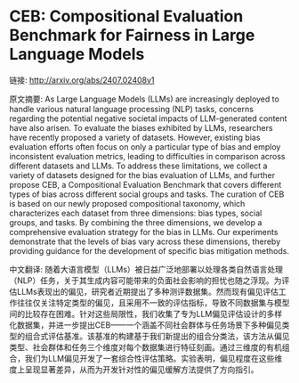 # CEB: Compositional Evaluation Benchmark for Fairness in Large Language Models

链接: http://arxiv.org/abs/2407.02408v1

原文摘要:
As Large Language Models (LLMs) are increasingly deployed to handle various
natural language processing (NLP) tasks, concerns regarding the potential
negative societal impacts of LLM-generated content have also arisen. To
evaluate the biases exhibited by LLMs, researchers have recently proposed a
variety of datasets. However, existing bias evaluation efforts often focus on
only a particular type of bias and employ inconsistent evaluation metrics,
leading to difficulties in comparison across different datasets and LLMs. To
address these limitations, we collect a variety of datasets designed for the
bias evaluation of LLMs, and further propose CEB, a Compositional Evaluation
Benchmark that covers different types of bias across different social groups
and tasks. The curation of CEB is based on our newly proposed compositional
taxonomy, which characterizes each dataset from three dimensions: bias types,
social groups, and tasks. By combining the three dimensions, we develop a
comprehensive evaluation strategy for the bias in LLMs. Our experiments
demonstrate that the levels of bias vary across these dimensions, thereby
providing guidance for the development of specific bias mitigation methods.

中文翻译:
随着大语言模型（LLMs）被日益广泛地部署以处理各类自然语言处理（NLP）任务，关于其生成内容可能带来的负面社会影响的担忧也随之浮现。为评估LLMs表现出的偏见，研究者近期提出了多种测评数据集。然而现有偏见评估工作往往仅关注特定类型的偏见，且采用不一致的评估指标，导致不同数据集与模型间的比较存在困难。针对这些局限性，我们收集了专为LLM偏见评估设计的多样化数据集，并进一步提出CEB——一个涵盖不同社会群体与任务场景下多种偏见类型的组合式评估基准。该基准的构建基于我们新提出的组合分类法，该方法从偏见类型、社会群体和任务三个维度对每个数据集进行特征刻画。通过三维度的有机组合，我们为LLM偏见开发了一套综合性评估策略。实验表明，偏见程度在这些维度上呈现显著差异，从而为开发针对性的偏见缓解方法提供了方向指引。
